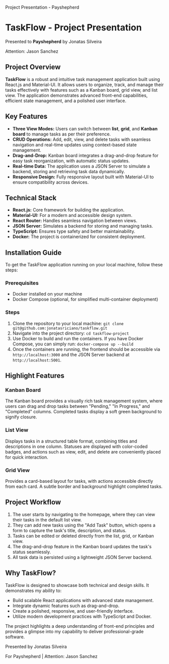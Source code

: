 Project Presentation - Payshepherd
 
TaskFlow - Project Presentation
===============================

Presented to **Payshepherd** by Jonatas Silveira

Attention: Jason Sanchez

Project Overview
----------------

**TaskFlow** is a robust and intuitive task management application built using React.js and Material-UI. It allows users to organize, track, and manage their tasks effectively with features such as a Kanban board, grid view, and list view. The application demonstrates advanced front-end capabilities, efficient state management, and a polished user interface.

Key Features
------------

*   **Three View Modes:** Users can switch between **list**, **grid**, and **Kanban board** to manage tasks as per their preference.
*   **CRUD Operations:** Add, edit, view, and delete tasks with seamless navigation and real-time updates using context-based state management.
*   **Drag-and-Drop:** Kanban board integrates a drag-and-drop feature for easy task reorganization, with automatic status updates.
*   **Real-time Data:** The application uses a JSON Server to simulate a backend, storing and retrieving task data dynamically.
*   **Responsive Design:** Fully responsive layout built with Material-UI to ensure compatibility across devices.

Technical Stack
---------------

*   **React.js:** Core framework for building the application.
*   **Material-UI:** For a modern and accessible design system.
*   **React Router:** Handles seamless navigation between views.
*   **JSON Server:** Simulates a backend for storing and managing tasks.
*   **TypeScript:** Ensures type safety and better maintainability.
*   **Docker:** The project is containerized for consistent deployment.

Installation Guide
------------------

To get the TaskFlow application running on your local machine, follow these steps:

### Prerequisites

*   Docker installed on your machine
*   Docker Compose (optional, for simplified multi-container deployment)

### Steps

1.  Clone the repository to your local machine: `git clone git@github.com:jonatasriciano/taskflow.git`
2.  Navigate into the project directory: `cd taskflow-project`
3.  Use Docker to build and run the containers. If you have Docker Compose, you can simply run: `docker-compose up --build`
4.  Once the containers are running, the frontend should be accessible via `http://localhost:3000` and the JSON Server backend at `http://localhost:5001`.

Highlight Features
------------------

### Kanban Board

The Kanban board provides a visually rich task management system, where users can drag and drop tasks between "Pending," "In Progress," and "Completed" columns. Completed tasks display a soft green background to signify closure.

### List View

Displays tasks in a structured table format, combining titles and descriptions in one column. Statuses are displayed with color-coded badges, and actions such as view, edit, and delete are conveniently placed for quick interaction.

### Grid View

Provides a card-based layout for tasks, with actions accessible directly from each card. A subtle border and background highlight completed tasks.

Project Workflow
----------------

1.  The user starts by navigating to the homepage, where they can view their tasks in the default list view.
2.  They can add new tasks using the "Add Task" button, which opens a form to capture the task's title, description, and status.
3.  Tasks can be edited or deleted directly from the list, grid, or Kanban view.
4.  The drag-and-drop feature in the Kanban board updates the task's status seamlessly.
5.  All task data is persisted using a lightweight JSON Server backend.

Why TaskFlow?
-------------

TaskFlow is designed to showcase both technical and design skills. It demonstrates my ability to:

*   Build scalable React applications with advanced state management.
*   Integrate dynamic features such as drag-and-drop.
*   Create a polished, responsive, and user-friendly interface.
*   Utilize modern development practices with TypeScript and Docker.

The project highlights a deep understanding of front-end principles and provides a glimpse into my capability to deliver professional-grade software.

Presented by Jonatas Silveira

For Payshepherd | Attention: Jason Sanchez
